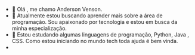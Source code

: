 - 👋 Olá , me chamo Anderson Venson.
- 👀 Atualmente estou buscando aprender mais sobre a área de programação. Sou apaixonado por tecnologia e estou em busca da minha especialização.
- 🌱  Estou estudando algumas linguagens de programação, Python, Java , CSS. Como estou iniciando no mundo  tech toda ajuda é bem vinda.
-
